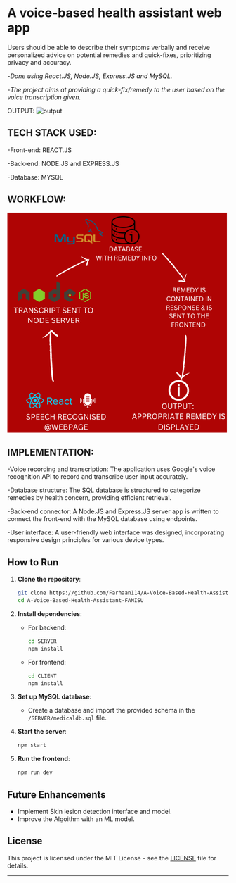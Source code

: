 # A voice-based health assistant web app 

Users should be able to describe their symptoms verbally and receive personalized advice on potential remedies and quick-fixes, prioritizing privacy and accuracy.

-*Done using React.JS, Node.JS, Express.JS and MySQL.*

-*The project aims at providing a quick-fix/remedy to the user based on the voice transcription given.*

OUTPUT:
![output](https://github.com/Farhaan114/A-Voice-Based-Health-Assistant-FANISU/assets/110080291/79b21f5d-7cde-49a3-bd59-5c214cd79059)

## TECH STACK USED: 

-Front-end: REACT.JS

-Back-end: NODE.JS and EXPRESS.JS

-Database: MYSQL


## WORKFLOW: 

![FLOW](https://github.com/Farhaan114/A-Voice-Based-Health-Assistant-FANISU/blob/master/CLIENT/src/assets/SPEECH%20RECOGNITION.png)


## IMPLEMENTATION: 

-Voice recording and transcription: The application uses Google's voice recognition API to record and transcribe user input accurately.

-Database structure: The SQL database is structured to categorize remedies by health concern, providing efficient retrieval.

-Back-end connector: A Node.JS and Express.JS server app is written to connect the front-end with the MySQL database using endpoints.

-User interface: A user-friendly web interface was designed, incorporating responsive design principles for various device types.

## How to Run

1. **Clone the repository**:
   ```bash
   git clone https://github.com/Farhaan114/A-Voice-Based-Health-Assistant-FANISU.git
   cd A-Voice-Based-Health-Assistant-FANISU
   ```

2. **Install dependencies**:
   - For backend:
     ```bash
     cd SERVER
     npm install
     ```
   - For frontend:
     ```bash
     cd CLIENT
     npm install
     ```

3. **Set up MySQL database**:
   - Create a database and import the provided schema in the `/SERVER/medicaldb.sql` file.

4. **Start the server**:
   ```bash
   npm start
   ```

5. **Run the frontend**:
   ```bash
   npm run dev
   ```

## Future Enhancements

- Implement Skin lesion detection interface and model.
- Improve the Algoithm with an ML model.

## License

This project is licensed under the MIT License - see the [LICENSE](LICENSE) file for details.

---

